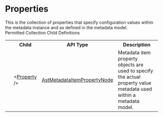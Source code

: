 # Properties

<div class="LanguageSummary"><div class ="SummaryItem">This is the collection of properties that specify configuration values within the metadata instance and as defined in the metadata model.</div></div><div class="SchemaBindingGroup"><div class="SchemaBindingGroupHeader">Permitted Collection Child Definitions</div><table id="SchemaBindingList" class="SchemaBindingList"><tbody><tr><th class="SchemaBindingIconColumnHeader">&nbsp;</th><th class="SchemaBindingNameColumnHeader">Child</th><th class="SchemaBindingTypeColumnHeader">API Type</th><th class="SchemaBindingSummaryColumnHeader">Description</th></tr><tr class="cd0"><td class="SchemaBindingIcon"><div class="NotRequired" /></td><td class="SchemaBindingName"><span class="punc">&lt;</span><a href=../api-reference/Varigence.Languages.Biml.Metadata.AstMetadataItemPropertyNode.html">Property</a><span class="punc"> /&gt;</span></td><td class="SchemaBindingType"><a href="Varigence.Languages.Biml.Metadata.AstMetadataItemPropertyNode.html">AstMetadataItemPropertyNode</a></td><td class="SchemaBindingSummary">Metadata item property objects are used to specify the actual property value  metadata used within a metadata model.</td></tr></tbody></table></div>